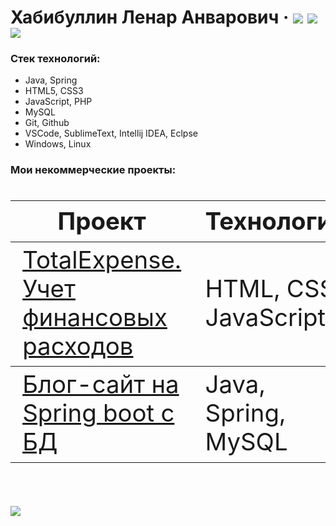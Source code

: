 # Хабибуллин Ленар Анварович &middot; [![](https://img.shields.io/badge/%D0%A0%D0%B5%D0%B7%D1%8E%D0%BC%D0%B5-hh.ru-brightgreen)](https://spb.hh.ru/resume/e406f454ff078850800039ed1f346555305651)  [![](https://img.shields.io/badge/-%D0%A2%D0%B5%D0%BB%D0%B5%D0%B3%D1%80%D0%B0%D0%BC-9cf)](https://t.me/lenarXLA)  [![](https://img.shields.io/badge/-Codewars-important)](https://www.codewars.com/users/LenarXLA)

  ### Стек технологий:
  - Java, Spring
  - HTML5, CSS3
  - JavaScript, PHP
  - MySQL
  - Git, Github
  - VSCode, SublimeText, Intellij IDEA, Eclpse
  - Windows, Linux

 ### Мои некоммерческие проекты:

<div class="w3-responsive">
<font size="12px">
<table style="font-size: 80%" width="100%" class="w3-table-all notranslate" id="myTable">
<thead>
<tr class="w3-white">
<th width="40%">Проект</th>
<th width="60%">Технологии</th>
<th>Категория</th>
</tr>
</thead>
<tbody>
<tr>
<td><a href="https://lenarxla.github.io/TotalExpense/">TotalExpense. Учет финансовых расходов</a></td>
<td>HTML, CSS, JavaScript</td>
<td align="center">Одностраничное приложение</td>
</tr>
</tr>
</thead>
<tbody>
<tr>
<td><a href="https://github.com/LenarXLA/spring_boot_app_blog">Блог-сайт на Spring boot с БД</a></td>
<td>Java, Spring, MySQL</td>
<td align="center">Блог сайт</td>
</tr>

</tbody>
</table>
</font>
</div>
</br>

[![](https://img.shields.io/badge/%D0%9C%D0%BE%D0%B5%20%D1%80%D0%B0%D0%B7%D0%B2%D0%B8%D1%82%D0%B8%D0%B5-%D0%9A%D0%BD%D0%B8%D0%B3%D0%B8%2C%20%D0%BA%D1%83%D1%80%D1%81%D1%8B%2C%20%D0%BA%D0%BE%D0%BD%D1%84%D0%B5%D1%80%D0%B5%D0%BD%D1%86%D0%B8%D0%B8-blueviolet)](https://github.com/LenarXLA/Progress/blob/master/README.md)
